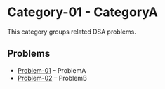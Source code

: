 # Category-01 - CategoryA

This category groups related DSA problems.

## Problems
- [Problem-01](./problem-01/readme.md) – ProblemA
- [Problem-02](./problem-02/readme.md) – ProblemB
